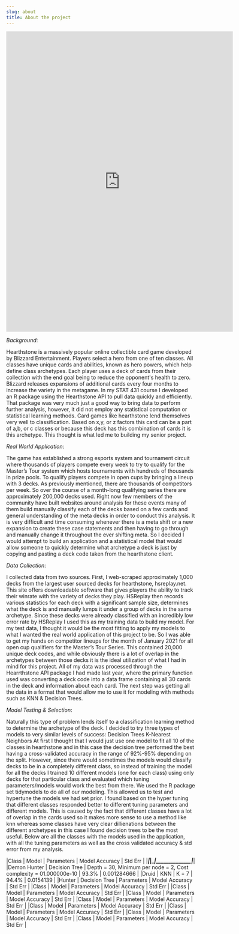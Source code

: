 ```yaml
---
slug: about
title: About the project
---
```



<iframe height="800" width="120%" frameborder="no" src="https://kabhatia7.shinyapps.io/Classifier//"> </iframe>

<br>

*Background*: 

Hearthstone is a massively popular online collectible card game developed by Blizzard Entertainment. Players select a hero from one of ten classes. All classes have unique cards and abilities, known as hero powers, which help define class archetypes. Each player uses a deck of cards from their collection with the end goal being to reduce the opponent's health to zero. Blizzard releases expansions of additional cards every four months to increase the variety in the metagame. 
In my STAT 431 course I developed an R package using the Hearthstone API to pull data quickly and efficiently. That package was very much just a good way to bring data to perform further analysis, however, it did not employ any statistical computation or statistical learning methods. Card games like hearthstone lend themselves very well to classification. Based on x,y, or z factors this card can be a part of a,b, or c classes or because this deck has this combination of cards it is this archetype. This thought is what led me to building my senior project.

*Real World Application*:

The game has established a strong esports system and tournament circuit where thousands of players compete every week to try to qualify for the Master’s Tour system which hosts tournaments with hundreds of thousands in prize pools. To qualify players compete in open cups by bringing a lineup with 3 decks. As previously mentioned, there are thousands of competitors per week. So over the course of a month-long qualifying series there are approximately 200,000 decks used. Right now few members of the community have built websites around analysis for these events many of them build manually classify each of the decks based on a few cards and general understanding of the meta decks in order to conduct this analysis. It is very difficult and time consuming whenever there is a meta shift or a new expansion to create these case statements and then having to go through and manually change it throughout the ever shifting meta. So I decided I would attempt to build an application and a statistical model that would allow someone to quickly determine what archetype a deck is just by copying and pasting a deck code taken from the hearthstone client.

*Data Collection*: 

I collected data from two sources. First, I web-scraped approximately 1,000 decks from the largest user sourced decks for hearthstone, hsreplay.net. This site offers downloadable software that gives players the ability to track their winrate with the variety of decks they play. HSReplay then records various statistics for each deck with a significant sample size, determines what the deck is and manually lumps it under a group of decks in the same archetype. Since these decks were already classified with an incredibly low error rate by HSReplay I used this as my training data to build my model. For my test data, I thought it would be the most fitting to apply my models to what I wanted the real world application of this project to be. So I was able to get my hands on competitor lineups for the month of January 2021 for all open cup qualifiers for the Master’s Tour Series. This contained 20,000 unique deck codes, and while obviously there is a lot of overlap in the archetypes between those decks it is the ideal utilization of what I had in mind for this project. All of my data was processed through the Hearrthstone API package I had made last year, where the primary function used was converting a deck code into a data frame containing all 30 cards in the deck and information about each card. The next step was getting all the data in a format that would allow me to use it for modeling with methods such as KNN & Decision Trees. 

*Model Testing & Selection*: 

Naturally this type of problem lends itself to a classification learning method to determine the archetype of the deck. I decided to try three types of models to very similar levels of success: 
Decision Trees
K-Nearest Neighbors
At first I thought that I would just use one model to fit all 10 of the classes in hearthstone and in this case the decision tree performed the best having a cross-validated accuracy in the range of 92%-95% depending on the split. However, since there would sometimes the models would classify decks to be in a completely different class, so instead of training the model for all the decks I trained 10 different models (one for each class) using only decks for that particular class and evaluated which tuning parameters/models would work the best from there. We used the R package set tidymodels to do all of our modeling. This allowed us to test and hypertune the models we had set prior. I found based on the hyper tuning that different classes responded better to different tuning parameters and different models. This is caused by the fact that different classes have a lot of overlap in the cards used so it makes more sense to use a method like knn whereas some classes have very clear dillienations between the different archetypes in this case I found decision trees to be the most useful. Below are all the classes with the models used in the application, with all the tuning parameters as well as the cross validated accuracy & std error from my analysis. 

|Class      | Model   | Parameters | Model Accuracy | Std Err |
|_________|_______|__________|______________|_______|
|Demon Hunter      | Decision Tree   | Depth = 30, Minimum per node = 2, Cost complexity =  01.000000e-10 | 93.3% | 0.001284666 |
|Druid      | KNN   | K = 7 | 94.4% | 0.0154139 |
|Hunter      | Decision Tree | Parameters | Model Accuracy | Std Err |
|Class      | Model   | Parameters | Model Accuracy | Std Err |
|Class      | Model   | Parameters | Model Accuracy | Std Err |
|Class      | Model   | Parameters | Model Accuracy | Std Err |
|Class      | Model   | Parameters | Model Accuracy | Std Err |
|Class      | Model   | Parameters | Model Accuracy | Std Err |
|Class      | Model   | Parameters | Model Accuracy | Std Err |
|Class      | Model   | Parameters | Model Accuracy | Std Err |
|Class      | Model   | Parameters | Model Accuracy | Std Err |

